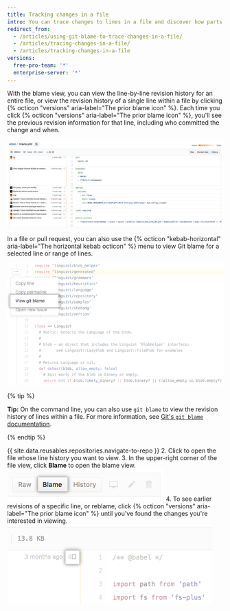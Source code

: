 ```yaml
---
title: Tracking changes in a file
intro: You can trace changes to lines in a file and discover how parts of the file evolved over time.
redirect_from:
  - /articles/using-git-blame-to-trace-changes-in-a-file/
  - /articles/tracing-changes-in-a-file/
  - /articles/tracking-changes-in-a-file
versions:
  free-pro-team: '*'
  enterprise-server: '*'
---
```


With the blame view, you can view the line-by-line revision history for an entire file, or view the revision history of a single line within a file by clicking {% octicon "versions" aria-label="The prior blame icon" %}. Each time you click {% octicon "versions" aria-label="The prior blame icon" %}, you'll see the previous revision information for that line, including who committed the change and when.

![Git blame view](/assets/images/help/repository/git_blame.png)

In a file or pull request, you can also use the {% octicon "kebab-horizontal" aria-label="The horizontal kebab octicon" %} menu to view Git blame for a selected line or range of lines.

![Kebab menu with option to view Git blame for a selected line](/assets/images/help/repository/view-git-blame-specific-line.png)

{% tip %}

**Tip:** On the command line, you can also use `git blame` to view the revision history of lines within a file. For more information, see [Git's `git blame` documentation](https://git-scm.com/docs/git-blame).

{% endtip %}

{{ site.data.reusables.repositories.navigate-to-repo }}
2. Click to open the file whose line history you want to view.
3. In the upper-right corner of the file view, click **Blame** to open the blame view. ![Blame button](/assets/images/help/repository/blame-button.png)
4. To see earlier revisions of a specific line, or reblame, click {% octicon "versions" aria-label="The prior blame icon" %} until you've found the changes you're interested in viewing. ![Prior blame button](/assets/images/help/repository/prior-blame-button.png)
